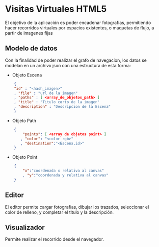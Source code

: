 
Visitas Virtuales HTML5
=======================


El objetivo de la aplicación es poder encadenar fotografias, permitiendo hacer recorridos virtuales por espacios existentes, o maquetas de flujo, a partir de imagenes fijas

Modelo de datos
---------------

Con la finalidad de poder realizar el grafo de navegacion, los datos se modelan en un archivo json con una estructura de esta forma:

 * Objeto Escena
```json
    {   
    "id" : "<hash_imagen>"
    , "file" : "url de la imagen"
    , "paths" : [ <array_de_objetos_path> ]
    , "title" : "Titulo corto de la imagen"
    , "description" : "Descripcion de la Escena"
    }
```

 * Objeto Path
```json
    {
        "points": [ <array de objetos point> ]
       , "color": "<color rgb>"
       , "destination":"<Escena.id>"    
    }
```

 * Objeto Point 
```json
    {
        "x":"coordenada x relativa al canvas"
        , "y":"coordenada y relativa al canvas"
    }
```

Editor
------
El editor permite cargar fotografias, dibujar los trazados, seleccionar el color de relleno, y completar el titulo y la descripción.

Visualizador
------------
Permite realizar el recorrido desde el navegador.



